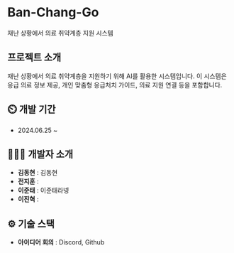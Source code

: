 # Ban-Chang-Go
재난 상황에서 의료 취약계층 지원 시스템 


## 프로젝트 소개
재난 상황에서 의료 취약계층을 지원하기 위해 AI를 활용한 시스템입니다. 
이 시스템은 응급 의료 정보 제공, 개인 맞춤형 응급처치 가이드, 의료 지원 연결 등을 포함합니다.  

## ⏲️ 개발 기간 
- 2024.06.25 ~ 

## 🧑‍🤝‍🧑 개발자 소개 
- **김동현** : 김동현
- **전지훈** : 
- **이준태** : 이준태라넹
- **이진혁** : 

## ⚙️ 기술 스택
<!-- - **Server** : AWS EC2
- **Crawling** : Python
- **자연어 처리** : OpenAI
- **DB** : Mysql
- **Web** : Spring Boot -->
- **아이디어 회의** : Discord, Github





